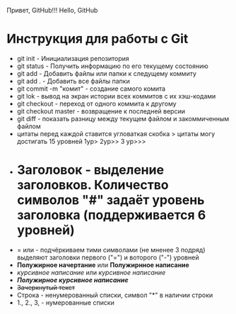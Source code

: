 Привет, GitHub!!!
Hello, GitHub
# Инструкция для работы с Git
* git init - Инициализация репозитория
* git status - Получить информацию по его текущему состоянию
* git add - Добавить файлы или папки к следущему коммиту
* git add . - Добавить все файлы  папки
* git commit -m "комит" - создание самого комита 
* git lok - вывод на экран истории всех коммитов с их хэш-кодами
* git checkout - переход от одного коммита к другому 
* git checkout master - возвращение к последней версии
* git diff - показать разницу между текущем файлом и закоммиченным файлом 
* цитаты  перед каждой ставится угловаткая скобка > цитаты могу достигать 15 уровней 1ур> 2ур>> 3 ур>>>
* # Заголовок - выделение заголовков. Количество символов "#" задаёт уровень заголовка (поддерживается 6 уровней)
* = или - подчёркиваем тими символами (не мненее 3 подряд) выделяют заголовки первого ("=") и воторого ("-") уровней 
* **Полужирное начертание** или __Полужирнное написание__ 
* *курсивное написание* или _курсивное написание_
* ***Полужирное курсивное написание***
* ~~Зачеркнутый текст~~
*  Строка - ненумерованный списки, символ "*" в наличии строки 
* 1., 2., 3, - нумерованные списки 
